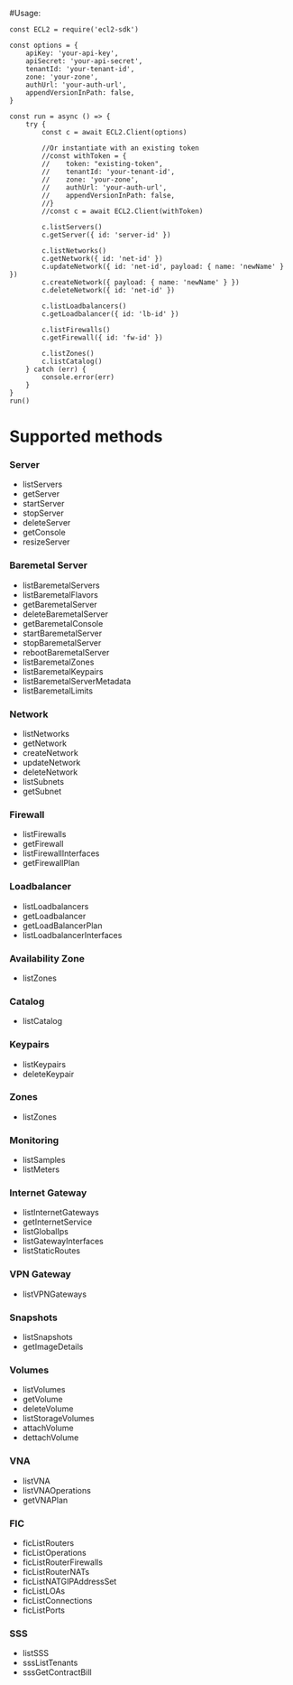 #Usage:

    const ECL2 = require('ecl2-sdk')

    const options = {
        apiKey: 'your-api-key',
        apiSecret: 'your-api-secret',
        tenantId: 'your-tenant-id',
        zone: 'your-zone',
        authUrl: 'your-auth-url',
        appendVersionInPath: false,
    }

    const run = async () => {
        try {
            const c = await ECL2.Client(options)

            //Or instantiate with an existing token
            //const withToken = {
            //    token: "existing-token",
            //    tenantId: 'your-tenant-id',
            //    zone: 'your-zone',
            //    authUrl: 'your-auth-url',
            //    appendVersionInPath: false,
            //}
            //const c = await ECL2.Client(withToken)

            c.listServers()
            c.getServer({ id: 'server-id' })

            c.listNetworks()
            c.getNetwork({ id: 'net-id' })
            c.updateNetwork({ id: 'net-id', payload: { name: 'newName' } })
            c.createNetwork({ payload: { name: 'newName' } })
            c.deleteNetwork({ id: 'net-id' })

            c.listLoadbalancers()
            c.getLoadbalancer({ id: 'lb-id' })

            c.listFirewalls()
            c.getFirewall({ id: 'fw-id' })

            c.listZones()
            c.listCatalog()
        } catch (err) {
            console.error(err)
        }
    }
    run()

# Supported methods

### Server

-   listServers
-   getServer
-   startServer
-   stopServer
-   deleteServer
-   getConsole
-   resizeServer


### Baremetal Server

-   listBaremetalServers
-   listBaremetalFlavors
-   getBaremetalServer
-   deleteBaremetalServer
-   getBaremetalConsole
-   startBaremetalServer
-   stopBaremetalServer
-   rebootBaremetalServer
-   listBaremetalZones
-   listBaremetalKeypairs
-   listBaremetalServerMetadata
-   listBaremetalLimits

### Network

-   listNetworks
-   getNetwork
-   createNetwork
-   updateNetwork
-   deleteNetwork
-   listSubnets
-   getSubnet


### Firewall

-   listFirewalls
-   getFirewall
-   listFirewallInterfaces
-   getFirewallPlan

### Loadbalancer

-   listLoadbalancers
-   getLoadbalancer
-   getLoadBalancerPlan
-   listLoadbalancerInterfaces


### Availability Zone

-   listZones


### Catalog

-   listCatalog


### Keypairs

-   listKeypairs
-   deleteKeypair


### Zones

-   listZones


### Monitoring

-   listSamples
-   listMeters


### Internet Gateway

-   listInternetGateways
-   getInternetService
-   listGlobalIps
-   listGatewayInterfaces
-   listStaticRoutes


### VPN Gateway

-   listVPNGateways


### Snapshots

-   listSnapshots
-   getImageDetails


### Volumes

-   listVolumes
-   getVolume
-   deleteVolume
-   listStorageVolumes
-   attachVolume
-   dettachVolume


### VNA

-   listVNA
-   listVNAOperations
-   getVNAPlan


### FIC

-   ficListRouters
-   ficListOperations
-   ficListRouterFirewalls
-   ficListRouterNATs
-   ficListNATGIPAddressSet
-   ficListLOAs
-   ficListConnections
-   ficListPorts


### SSS

-   listSSS
-   sssListTenants
-   sssGetContractBill
